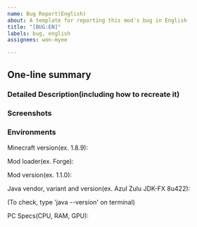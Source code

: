 ```yaml
---
name: Bug Report(English)
about: A template for reporting this mod's bug in English
title: "[BUG:EN]"
labels: bug, english
assignees: won-myee

---
```


## One-line summary

### Detailed Description(including how to recreate it)

### Screenshots

### Environments
Minecraft version(ex. 1.8.9): 

Mod loader(ex. Forge):

Mod version(ex. 1.1.0):

Java vendor, variant and version(ex. Azul Zulu JDK-FX 8u422):

(To check, type 'java --version' on terminal)

PC Specs(CPU, RAM, GPU):
